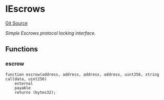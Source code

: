 # IEscrows
[Git Source](https://github.com/NaniDAO/ie/blob/58175fad32cfeea89f1d83e288aec227fe545300/src/IE.sol)

*Simple Escrows protocol locking interface.*


## Functions
### escrow


```solidity
function escrow(address, address, address, address, uint256, string calldata, uint256)
    external
    payable
    returns (bytes32);
```

